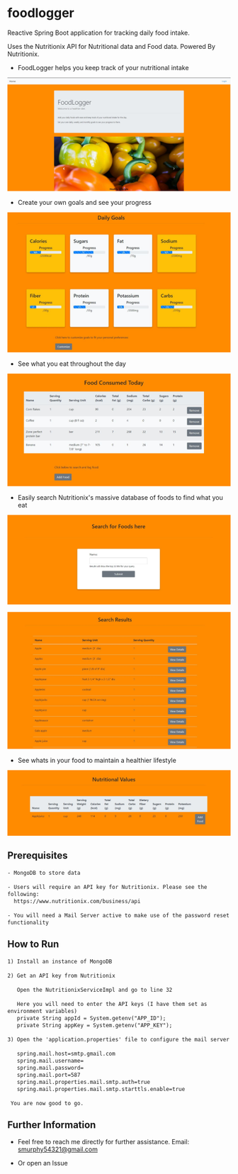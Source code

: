 # foodlogger
Reactive Spring Boot application for tracking daily food intake.

Uses the Nutritionix API for Nutritional data and Food data.
Powered By Nutritionix.

- FoodLogger helps you keep track of your nutritional intake

![Home](https://github.com/murphy1/foodlogger/blob/master/src/main/resources/static/homepage.JPG)

- Create your own goals and see your progress 

![Home](https://github.com/murphy1/foodlogger/blob/master/src/main/resources/static/dailygoals.JPG)

- See what you eat throughout the day

![Home](https://github.com/murphy1/foodlogger/blob/master/src/main/resources/static/foodconsumed.JPG)

- Easily search Nutritionix's massive database of foods to find what you eat

![Home](https://github.com/murphy1/foodlogger/blob/master/src/main/resources/static/searchPage.JPG)

![Home](https://github.com/murphy1/foodlogger/blob/master/src/main/resources/static/search.JPG)

- See whats in your food to maintain a healthier lifestyle

![Home](https://github.com/murphy1/foodlogger/blob/master/src/main/resources/static/values.JPG)

## Prerequisites

```
- MongoDB to store data

- Users will require an API key for Nutritionix. Please see the following:
  https://www.nutritionix.com/business/api

- You will need a Mail Server active to make use of the password reset functionality
```

## How to Run

```
1) Install an instance of MongoDB

2) Get an API key from Nutritionix
   
   Open the NutritionixServiceImpl and go to line 32

   Here you will need to enter the API keys (I have them set as environment variables)
   private String appId = System.getenv("APP_ID");
   private String appKey = System.getenv("APP_KEY");

3) Open the 'application.properties' file to configure the mail server
   
   spring.mail.host=smtp.gmail.com
   spring.mail.username=
   spring.mail.password=
   spring.mail.port=587
   spring.mail.properties.mail.smtp.auth=true
   spring.mail.properties.mail.smtp.starttls.enable=true

 You are now good to go.
```

## Further Information

- Feel free to reach me directly for further assistance. Email: smurphy54321@gmail.com

- Or open an Issue
